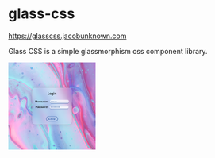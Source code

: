 # glass-css

https://glasscss.jacobunknown.com

Glass CSS is a simple glassmorphism css component library.

<img src="screenshots/demo-1.png" width="35%">

